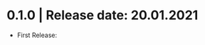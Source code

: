 0.1.0	|	Release date: **20.01.2021**
============================================
* First Release:



